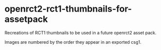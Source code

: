 # openrct2-rct1-thumbnails-for-assetpack
Recreations of RCT1 thumbnails to be used in a future openrct2 asset pack.

Images are numbered by the order they appear in an exported csg1.

